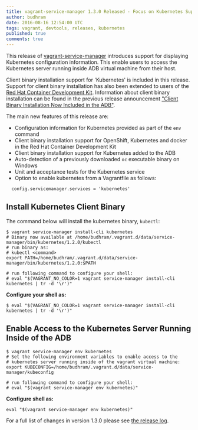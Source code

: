 ```yaml
---
title: vagrant-service-manager 1.3.0 Released - Focus on Kubernetes Support
author: budhram
date: 2016-08-16 12:54:00 UTC
tags: vagrant, devtools, releases, kubernetes
published: true
comments: true
---
```


This release of [vagrant-service-manager](https://github.com/projectatomic/vagrant-service-manager) introduces support for displaying Kubernetes configuration information. This enable users to access the Kubernetes server running inside ADB virtual machine from their host.

Client binary installation support for 'Kubernetes' is included in this release. Support for client binary installation has also been extended to users of the [Red Hat Container Development Kit](http://developers.redhat.com/products/cdk/overview). Information about client binary installation can be found in the previous release announcement ["Client Binary Installation Now Included in the ADB"](../../../../blog/2016/07/vagrant-service-manager-install-cli).

The main new features of this release are:

* Configuration information for Kubernetes provided as part of the `env` command
* Client binary installation support for OpenShift, Kubernetes and docker in the Red Hat Container Development Kit
* Client binary installation support for Kubernetes added to the ADB
* Auto-detection of a previously downloaded `oc` executable binary on Windows
* Unit and acceptance tests for the Kubernetes service
* Option to enable kubernetes from a Vagrantfile as follows:

```
  config.servicemanager.services = 'kubernetes'
```

## Install Kubernetes Client Binary

The command below will install the kubernetes binary, `kubectl`:

```
$ vagrant service-manager install-cli kubernetes
# Binary now available at /home/budhram/.vagrant.d/data/service-manager/bin/kubernetes/1.2.0/kubectl
# run binary as:
# kubectl <command>
export PATH=/home/budhram/.vagrant.d/data/service-manager/bin/kubernetes/1.2.0:$PATH

# run following command to configure your shell:
# eval "$(VAGRANT_NO_COLOR=1 vagrant service-manager install-cli kubernetes | tr -d '\r')"

```

**Configure your shell as:**

```
$ eval "$(VAGRANT_NO_COLOR=1 vagrant service-manager install-cli kubernetes | tr -d '\r')"
```

## Enable Access to the Kubernetes Server Running Inside of the ADB

```
$ vagrant service-manager env kubernetes
# Set the following environment variables to enable access to the
# kubernetes server running inside of the vagrant virtual machine:
export KUBECONFIG=/home/budhram/.vagrant.d/data/service-manager/kubeconfig

# run following command to configure your shell:
# eval "$(vagrant service-manager env kubernetes)"
```

**Configure shell as:**

```
eval "$(vagrant service-manager env kubernetes)"
```

For a full list of changes in version 1.3.0 please see [the release log](https://github.com/projectatomic/vagrant-service-manager/releases/tag/v1.3.0).
